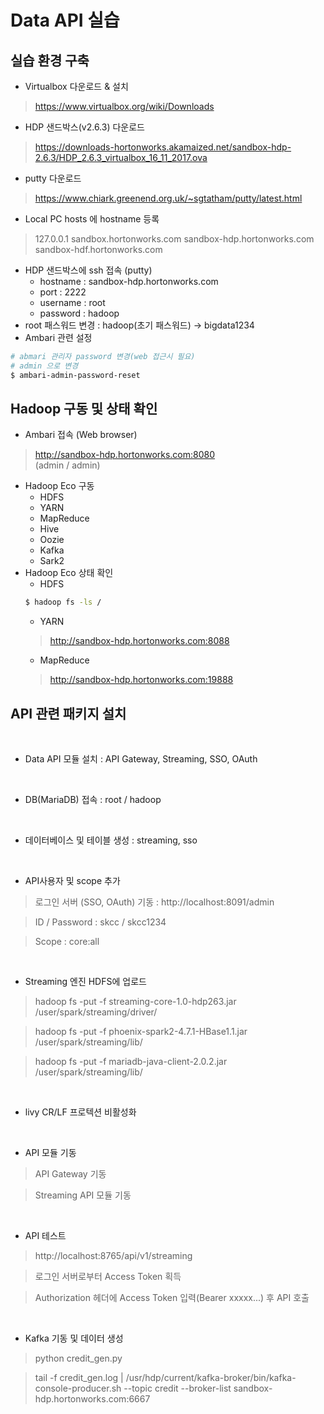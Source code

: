 # Data API 실습

## 실습 환경 구축

- Virtualbox 다운로드 & 설치
> https://www.virtualbox.org/wiki/Downloads
- HDP 샌드박스(v2.6.3) 다운로드
> https://downloads-hortonworks.akamaized.net/sandbox-hdp-2.6.3/HDP_2.6.3_virtualbox_16_11_2017.ova
- putty 다운로드
> https://www.chiark.greenend.org.uk/~sgtatham/putty/latest.html
- Local PC hosts 에 hostname 등록
> 127.0.0.1 sandbox.hortonworks.com sandbox-hdp.hortonworks.com sandbox-hdf.hortonworks.com
- HDP 샌드박스에 ssh 접속 (putty)
    - hostname : sandbox-hdp.hortonworks.com
    - port : 2222
    - username : root
    - password : hadoop
- root 패스워드 변경 : hadoop(초기 패스워드) -> bigdata1234
- Ambari 관련 설정
```bash
# abmari 관리자 password 변경(web 접근시 필요)
# admin 으로 변경
$ ambari-admin-password-reset
```
## Hadoop 구동 및 상태 확인
- Ambari 접속 (Web browser)
> http://sandbox-hdp.hortonworks.com:8080<br>
> (admin / admin)
- Hadoop Eco 구동
    - HDFS
    - YARN
    - MapReduce
    - Hive
    - Oozie
    - Kafka
    - Sark2
- Hadoop Eco 상태 확인
    - HDFS
    ```bash
    $ hadoop fs -ls /
    ```
    - YARN
    > http://sandbox-hdp.hortonworks.com:8088
    - MapReduce
    > http://sandbox-hdp.hortonworks.com:19888

## API 관련 패키지 설치
<br>

- Data API 모듈 설치 : API Gateway, Streaming, SSO, OAuth

<br>

- DB(MariaDB) 접속 : root / hadoop

<br>

- 데이터베이스 및 테이블 생성 : streaming, sso

<br>

- API사용자 및 scope 추가

> 로그인 서버 (SSO, OAuth) 기동 : http://localhost:8091/admin

> ID / Password : skcc / skcc1234

> Scope : core:all

<br>

- Streaming 엔진 HDFS에 업로드

> hadoop fs -put -f streaming-core-1.0-hdp263.jar /user/spark/streaming/driver/

> hadoop fs -put -f phoenix-spark2-4.7.1-HBase1.1.jar /user/spark/streaming/lib/

> hadoop fs -put -f mariadb-java-client-2.0.2.jar /user/spark/streaming/lib/

<br>

- livy CR/LF 프로텍션 비활성화

<br>

- API 모듈 기동

> API Gateway 기동

> Streaming API 모듈 기동

<br>

- API 테스트

> http://localhost:8765/api/v1/streaming

> 로그인 서버로부터 Access Token 획득

> Authorization 헤더에 Access Token 입력(Bearer xxxxx...) 후 API 호출

<br>

- Kafka 기동 및 데이터 생성

> python credit_gen.py

> tail -f credit_gen.log | /usr/hdp/current/kafka-broker/bin/kafka-console-producer.sh --topic credit --broker-list sandbox-hdp.hortonworks.com:6667
